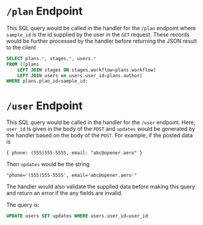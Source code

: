 # `/plan` Endpoint
This SQL query would be called in the handler for the `/plan`
endpoint where `sample_id` is the id supplied by the user in the
`GET` request. These records would be further processed
by the handler before returning the JSON result to the client
```sql
SELECT plans.*, stages.*, users.*
FROM ((plans
    LEFT JOIN stages ON stages.workflow=plans.workflow)
    LEFT JOIN users on users.user_id=plans.author)
WHERE plans.plan_id=sample_id;
```

# `/user` Endpoint
This SQL query would be called in the handler for the `/user`
endpoint. Here, `user_id` is given in the body of the `POST`
and `updates` would be generated by the handler based on the body
of the `POST`. For example, if the posted data is
```
{ phone: (555)555-5555, email: "abc@opener.aero" }
```
Then `updates` would be the string 
```
"phone='(555)555-5555', email='abc@opener.aero'"
```
The handler would also validate the supplied data before making this
query and return an error if the any fields are invalid.

The query is:
```sql
UPDATE users SET updates WHERE users.user_id=user_id
```